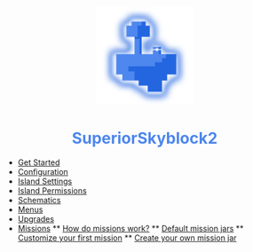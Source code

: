 <center>
  <a style="color: black; text-decoration: none;" href="/#/superiorskyblock/">
    <img src="./images/superiorskyblock-icon.png" width=35%>
    <h1 style="color: #4e87ee;">SuperiorSkyblock2</h1>
  </a>
</center>

* [Get Started](superiorskyblock/)
* [Configuration](superiorskyblock/configuration)
* [Island Settings](superiorskyblock/island-settings)
* [Island Permissions](superiorskyblock/island-permissions)
* [Schematics](superiorskyblock/schematics)
* [Menus](superiorskyblock/menus)
* [Upgrades](superiorskyblock/upgrades/)
* [Missions](superiorskyblock/missions/)
** [How do missions work?](superiorskyblock/missions/?id=how-do-missions-work)
** [Default mission jars](superiorskyblock/missions/?id=default-mission-jars)
** [Customize your first mission](superiorskyblock/missions/?id=customize-your-first-mission)
** [Create your own mission jar](superiorskyblock/missions/?id=create-your-own-mission-jar)
